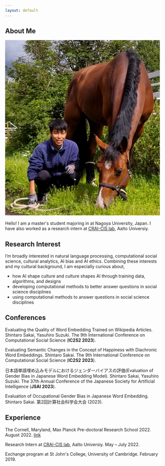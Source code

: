 ```yaml
---
layout: default
---
```


## About Me

<img class="profile-picture" src="profile.jpg">

Hello! I am a master's student majoring in at Nagoya University, Japan. I have also worked as a research intern at [CRAI-CIS lab](https://crai-cis.aalto.fi/), Aalto Universiy.

## Research Interest

I’m broadly interested in natural language processing, computational social science, cultural analytics, AI bias and AI ethics. Combining these interests and my cultural background, I am especially curious about,
* how AI shape culture and culture shapes AI through training data, algorithms, and designs
* developing computational methods to better answer questions in social science disciplines
* using computational methods to answer questions in social science disciplines

## Conferences

Evaluating the Quality of Word Embedding Trained on Wikipedia Articles. Shintaro Sakai, Yasuhiro Suzuki. The 9th International Conference on Computational Social Science (**IC2S2 2023**).

Evaluating Semantic Changes in the Concept of Happiness with Diachronic Word Embeddings. Shintaro Sakai. The 9th International Conference on Computational Social Science (**IC2S2 2023**).

日本語単語埋め込みモデルにおけるジェンダーバイアスの評価(Evaluation of Gender Bias in Japanese Word Embedding Model). Shintaro Sakai, Yasuhiro Suzuki. The 37th Annual Conference of the Japanese Society for Artificial Intelligence (**JSAI 2023**).

Evaluation of Occupational Gender Bias in Japanese Word Embedding. Shintaro Sakai. 第2回計算社会科学会大会 (2023).

## Experience

The Cornell, Maryland, Max Planck Pre-doctoral Research School 2022. August 2022. [link](https://cmmrs2022.mpi-sws.org/)

Research Intern at [CRAI-CIS lab](https://crai-cis.aalto.fi/), Aalto Universiy. May – July 2022. 

Exchange program at St John's College, University of Cambridge. February 2019.
